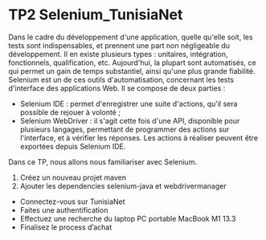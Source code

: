 # TP2 Selenium_TunisiaNet

Dans le cadre du développement d'une application, quelle qu'elle soit, les tests sont indispensables, et prennent une part non négligeable du développement. Il en existe plusieurs types : unitaires, intégration, fonctionnels, qualification, etc. Aujourd'hui, la plupart sont automatisés, ce qui permet un gain de temps substantiel, ainsi qu'une plus grande fiabilité.
Selenium est un de ces outils d'automatisation, concernant les tests d'interface des applications Web. Il se compose de deux parties :
- Selenium IDE : permet d'enregistrer une suite d'actions, qu'il sera possible de rejouer à volonté ;
- Selenium WebDriver : il s'agit cette fois d'une API, disponible pour plusieurs langages, permettant de programmer des actions sur l'interface, et à vérifier les réponses. Les actions à réaliser peuvent être exportées depuis Selenium IDE.

Dans ce TP, nous allons nous familiariser avec Selenium.
1. Créez un nouveau projet maven 
2. Ajouter les dependencies selenium-java et webdrivermanager

 - Connectez-vous sur TunisiaNet
 - Faites une authentification
 - Effectuez une recherche du laptop PC portable MacBook M1 13.3
 - Finalisez le process d’achat
